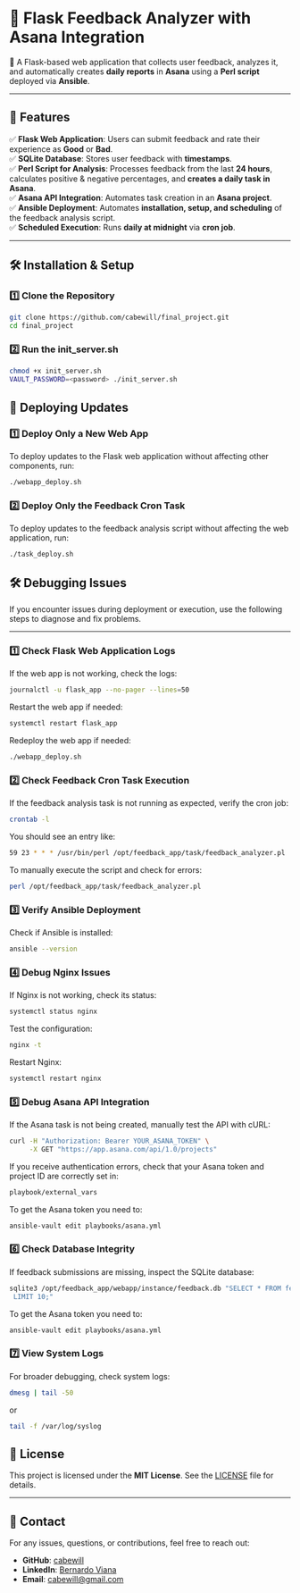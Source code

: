 # 📌 Flask Feedback Analyzer with Asana Integration

🚀 A Flask-based web application that collects user feedback, analyzes it, and automatically creates **daily reports** in **Asana** using a **Perl script** deployed via **Ansible**.

---

## 📖 Features

✅ **Flask Web Application**: Users can submit feedback and rate their experience as **Good** or **Bad**.  
✅ **SQLite Database**: Stores user feedback with **timestamps**.  
✅ **Perl Script for Analysis**: Processes feedback from the last **24 hours**, calculates positive & negative percentages, and **creates a daily task in Asana**.  
✅ **Asana API Integration**: Automates task creation in an **Asana project**.  
✅ **Ansible Deployment**: Automates **installation, setup, and scheduling** of the feedback analysis script.  
✅ **Scheduled Execution**: Runs **daily at midnight** via **cron job**.

---

## 🛠 Installation & Setup

### 1️⃣ Clone the Repository

```bash
git clone https://github.com/cabewill/final_project.git
cd final_project
```

### 2️⃣ Run the init_server.sh

```bash
chmod +x init_server.sh
VAULT_PASSWORD=<password> ./init_server.sh
```

## 🔄 Deploying Updates
### 1️⃣ Deploy Only a New Web App

To deploy updates to the Flask web application without affecting other components, run:
```bash
./webapp_deploy.sh
```

### 2️⃣ Deploy Only the Feedback Cron Task

To deploy updates to the feedback analysis script without affecting the web application, run:
```bash
./task_deploy.sh
```

## 🛠 Debugging Issues

If you encounter issues during deployment or execution, use the following steps to diagnose and fix problems.

---

### **1️⃣ Check Flask Web Application Logs**
If the web app is not working, check the logs:
```bash
journalctl -u flask_app --no-pager --lines=50
```
Restart the web app if needed:
```bash
systemctl restart flask_app
```
Redeploy the web app if needed:
```bash
./webapp_deploy.sh
```

### 2️⃣ Check Feedback Cron Task Execution
If the feedback analysis task is not running as expected, verify the cron job:

```bash
crontab -l
```
You should see an entry like:
```bash
59 23 * * * /usr/bin/perl /opt/feedback_app/task/feedback_analyzer.pl
```
To manually execute the script and check for errors:
```bash
perl /opt/feedback_app/task/feedback_analyzer.pl
```

### 3️⃣ Verify Ansible Deployment
Check if Ansible is installed:
```bash
ansible --version
```

### 4️⃣ Debug Nginx Issues
If Nginx is not working, check its status:
```bash
systemctl status nginx
```
Test the configuration:
```bash
nginx -t
```
Restart Nginx:
```bash
systemctl restart nginx
```

### 5️⃣ Debug Asana API Integration
If the Asana task is not being created, manually test the API with cURL:
```bash
curl -H "Authorization: Bearer YOUR_ASANA_TOKEN" \
     -X GET "https://app.asana.com/api/1.0/projects"
```

If you receive authentication errors, check that your Asana token and project ID are correctly set in:
```bash
playbook/external_vars
```

To get the Asana token you need to:
```bash
ansible-vault edit playbooks/asana.yml
```

### 6️⃣  Check Database Integrity
If feedback submissions are missing, inspect the SQLite database:
```bash
sqlite3 /opt/feedback_app/webapp/instance/feedback.db "SELECT * FROM feedback ORDER BY datetime DESC
 LIMIT 10;"
```
To get the Asana token you need to:
```bash
ansible-vault edit playbooks/asana.yml
```

### 7️⃣ View System Logs
For broader debugging, check system logs:

```bash
dmesg | tail -50
```
or
```bash
tail -f /var/log/syslog
```

## 📜 License

This project is licensed under the **MIT License**. See the [LICENSE](LICENSE) file for details.

---

## 📧 Contact

For any issues, questions, or contributions, feel free to reach out:

- **GitHub**: [cabewill](https://github.com/cabewill)
- **LinkedIn**: [Bernardo Viana](https://www.linkedin.com/in/bernardoviana/)
- **Email**: [cabewill@gmail.com](mailto:cabewill@gmail.com)



